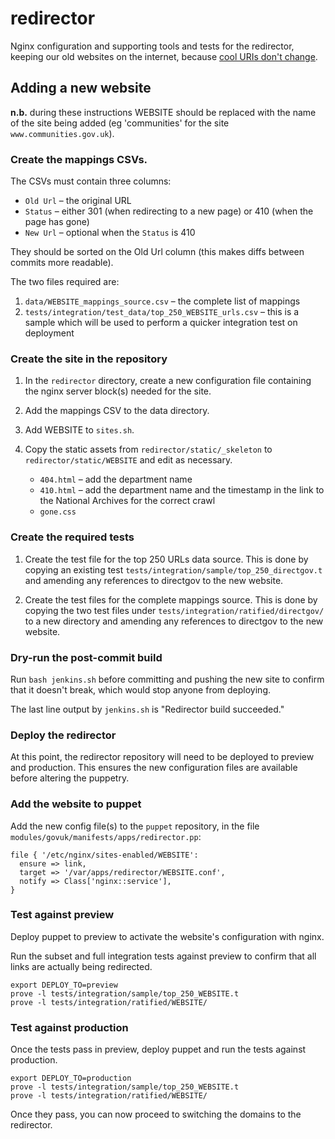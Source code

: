 redirector
==========

Nginx configuration and supporting tools and tests for the redirector,
keeping our old websites on the internet, because [cool URIs don't change][cool].

[cool]:http://www.w3.org/Provider/Style/URI.html


Adding a new website
--------------------

**n.b.** during these instructions WEBSITE should be replaced with the name of
the site being added (eg 'communities' for the site `www.communities.gov.uk`).

### Create the mappings CSVs.

The CSVs must contain three columns:

* `Old Url` – the original URL
* `Status` – either 301 (when redirecting to a new page) or 410 (when the page has gone)
* `New Url` – optional when the `Status` is 410

They should be sorted on the Old Url column (this makes diffs between commits more readable).

The two files required are:

1.  `data/WEBSITE_mappings_source.csv` – the complete list of mappings
2.  `tests/integration/test_data/top_250_WEBSITE_urls.csv` – this is a sample which will be used to perform a quicker integration test on deployment

### Create the site in the repository

1.  In the `redirector` directory, create a new configuration file containing
    the nginx server block(s) needed for the site.

1.  Add the mappings CSV to the data directory.

1.  Add WEBSITE to `sites.sh`.

1.  Copy the static assets from `redirector/static/_skeleton` to
    `redirector/static/WEBSITE` and edit as necessary.
    
    *   `404.html` – add the department name
    *   `410.html` – add the department name and the timestamp in the link
        to the National Archives for the correct crawl
    *   `gone.css`


### Create the required tests

1.  Create the test file for the top 250 URLs data source. This is done by
    copying an existing test `tests/integration/sample/top_250_directgov.t`
    and amending any references to directgov to the new website.

2.  Create the test files for the complete mappings source. This is done by
    copying the two test files under `tests/integration/ratified/directgov/`
    to a new directory and amending any references to directgov to the new
    website.

### Dry-run the post-commit build

Run `bash jenkins.sh` before committing and pushing the new site to confirm
that it doesn't break, which would stop anyone from deploying.

The last line output by `jenkins.sh` is "Redirector build succeeded."

### Deploy the redirector

At this point, the redirector repository will need to be deployed to 
preview and production. This ensures the new configuration files are
available before altering the puppetry.

### Add the website to puppet

Add the new config file(s) to the `puppet` repository, in the file
`modules/govuk/manifests/apps/redirector.pp`:

    file { '/etc/nginx/sites-enabled/WEBSITE':
      ensure => link,
      target => '/var/apps/redirector/WEBSITE.conf',
      notify => Class['nginx::service'],
    }

### Test against preview

Deploy puppet to preview to activate the website's configuration with nginx.

Run the subset and full integration tests against preview to confirm that
all links are actually being redirected.

    export DEPLOY_TO=preview
    prove -l tests/integration/sample/top_250_WEBSITE.t
    prove -l tests/integration/ratified/WEBSITE/

### Test against production

Once the tests pass in preview, deploy puppet and run the tests against
production.

    export DEPLOY_TO=production
    prove -l tests/integration/sample/top_250_WEBSITE.t
    prove -l tests/integration/ratified/WEBSITE/

Once they pass, you can now proceed to switching the domains to the 
redirector.

